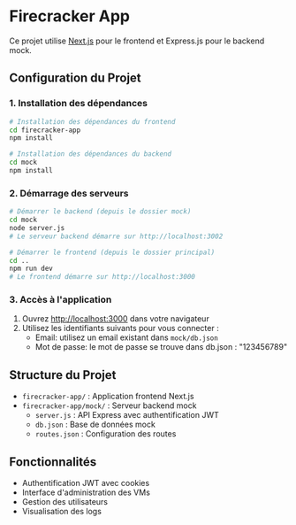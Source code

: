 # Firecracker App

Ce projet utilise [Next.js](https://nextjs.org) pour le frontend et Express.js pour le backend mock.

## Configuration du Projet

### 1. Installation des dépendances

```bash
# Installation des dépendances du frontend
cd firecracker-app
npm install

# Installation des dépendances du backend
cd mock
npm install
```

### 2. Démarrage des serveurs

```bash
# Démarrer le backend (depuis le dossier mock)
cd mock
node server.js
# Le serveur backend démarre sur http://localhost:3002

# Démarrer le frontend (depuis le dossier principal)
cd ..
npm run dev
# Le frontend démarre sur http://localhost:3000
```

### 3. Accès à l'application

1. Ouvrez [http://localhost:3000](http://localhost:3000) dans votre navigateur
2. Utilisez les identifiants suivants pour vous connecter :
   - Email: utilisez un email existant dans `mock/db.json`
   - Mot de passe: le mot de passe se trouve dans db.json : "123456789"

## Structure du Projet

- `firecracker-app/` : Application frontend Next.js
- `firecracker-app/mock/` : Serveur backend mock
  - `server.js` : API Express avec authentification JWT
  - `db.json` : Base de données mock
  - `routes.json` : Configuration des routes

## Fonctionnalités

- Authentification JWT avec cookies
- Interface d'administration des VMs
- Gestion des utilisateurs
- Visualisation des logs

